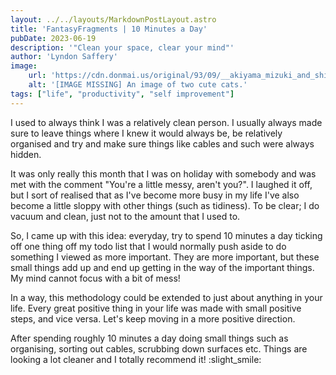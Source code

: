 ```yaml
---
layout: ../../layouts/MarkdownPostLayout.astro
title: 'FantasyFragments | 10 Minutes a Day'
pubDate: 2023-06-19
description: '"Clean your space, clear your mind"'
author: 'Lyndon Saffery'
image:
    url: 'https://cdn.donmai.us/original/93/09/__akiyama_mizuki_and_shiraishi_an_project_sekai_drawn_by_b718293__930907be041c90decd8fb33fc602e8e1.jpg' 
    alt: '[IMAGE MISSING] An image of two cute cats.'
tags: ["life", "productivity", "self improvement"]
---
```


I used to always think I was a relatively clean person. I usually always made sure to leave things where I knew it would always be, be relatively organised and try and make sure things like cables and such were always hidden.

It was only really this month that I was on holiday with somebody and was met with the comment "You're a little messy, aren't you?". I laughed it off, but I sort of realised that as I've become more busy in my life I've also become a little sloppy with other things (such as tidiness). To be clear; I do vacuum and clean, just not to the amount that I used to.

So, I came up with this idea: everyday, try to spend 10 minutes a day ticking off one thing off my todo list that I would normally push aside to do something I viewed as more important. They are more important, but these small things add up and end up getting in the way of the important things. My mind cannot focus with a bit of mess!

In a way, this methodology could be extended to just about anything in your life. Every great positive thing in your life was made with small positive steps, and vice versa. Let's keep moving in a more positive direction. 

After spending roughly 10 minutes a day doing small things such as organising, sorting out cables, scrubbing down surfaces etc. Things are looking a lot cleaner and I totally recommend it! :slight_smile: